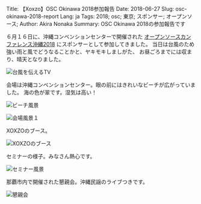 Title: 【Xoxzo】OSC Okinawa 2018参加報告
Date: 2018-06-27
Slug: osc-okinawa-2018-report
Lang: ja
Tags: 2018; osc; 東京; スポンサー; オープンソース;
Author: Akira Nonaka
Summary: OSC Okinawa 2018の参加報告です

６月１６日に、沖縄コンベンションセンターで開催された
[オープンソースカンファレンス沖縄2018](https://www.ospn.jp/osc2018-okinawa/)
にスポンサーとして参加してきました。
当日は台風のため強い雨と風でどうなることかと、ヤキモキしましがた、
お昼ごろまでには収まり、晴天となりました。

![台風を伝えるTV]({filename}/images/osc-okinawa-2018/IMG_1176.jpg)

会場は沖縄コンベンションセンター。眼の前にはきれいなビーチが広がっていました。
海の色が翠です。湿気は高い！

![ビーチ風景]({filename}/images/osc-okinawa-2018/IMG_1211.jpg )


![会場風景１]({filename}/images/osc-okinawa-2018/IMG_1202.jpg)

XOXZOのブース。

![XOXZOのブース]({filename}/images/osc-okinawa-2018/IMG_1204.jpg)

セミナーの様子。みなさん熱心です。

![セミナー風景]({filename}/images/osc-okinawa-2018/IMG_1206.jpg )


那覇市内で開催された懇親会。沖縄民謡のライブつきです。

![懇親会]({filename}/images/osc-okinawa-2018/IMG_1226.jpg )



